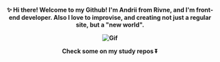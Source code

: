 <p align="center">
<strong> ✨ Hi there! Welcome to my Github! I'm Andrii from Rivne, and I'm front-end developer.
 Also I love to improvise, and creating not just a regular site, but a "new world".
 </p>
<p align="center">
<img src="https://c.tenor.com/XKSAVbcfd7sAAAAC/discord-baner-discord-profile.gif" alt="Gif" class="picture">
</p>
<p align="center">
Check some on my study repos ⏬</strong>
</p>
